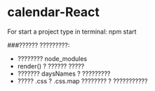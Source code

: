 # calendar-React
For start a project type in terminal:
npm start

###?????? ?????????:
- ???????? node_modules
- render() ? ?????? ?????
- ??????? daysNames ? ?????????
- ????? .css ? .css.map ???????? ? ???????????
